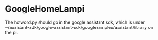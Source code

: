 # GoogleHomeLampi

The hotword.py should go in the google assistant sdk, which is under ~/assistant-sdk/google-assistant-sdk/googlesamples/assistant/library on the pi.
